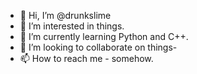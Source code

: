 - 👋 Hi, I’m @drunkslime
- 👀 I’m interested in things.
- 🌱 I’m currently learning Python and C++.
- 💞️ I’m looking to collaborate on things-
- 📫 How to reach me - somehow.

<!---
drunkslime/drunkslime is a ✨ special ✨ repository because its `README.md` (this file) appears on your GitHub profile.
You can click the Preview link to take a look at your changes.
--->
